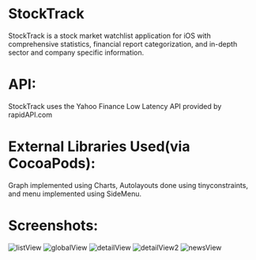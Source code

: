 # StockTrack
StockTrack is a stock market watchlist application for iOS with comprehensive statistics, financial report categorization, and in-depth sector and company specific  information. 

# API:
StockTrack uses the Yahoo Finance Low Latency API provided by rapidAPI.com

# External Libraries Used(via CocoaPods):
Graph implemented using Charts, Autolayouts done using tinyconstraints, and menu implemented using SideMenu.

# Screenshots:
![listView](https://user-images.githubusercontent.com/19176672/104353190-dfccdb80-54c4-11eb-8dc8-964a52a6db73.png)
![globalView](https://user-images.githubusercontent.com/19176672/104353157-d5aadd00-54c4-11eb-9476-f814984683a3.png)
![detailView](https://user-images.githubusercontent.com/19176672/104353137-d04d9280-54c4-11eb-8b0e-06ff9d9c7d9e.png)
![detailView2](https://user-images.githubusercontent.com/19176672/104353152-d3488300-54c4-11eb-88dc-b221215917ba.png)
![newsView](https://user-images.githubusercontent.com/19176672/104353167-d93e6400-54c4-11eb-8277-9346a62c809f.png)


